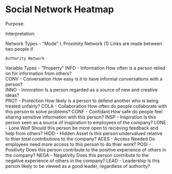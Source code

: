 # Social Network Heatmap


Purpose:



Interpretation:
	



Network Types - "Mode"
    I. Proximity Network
    	(1) Links are made between two people if 

    	
	Authority Network
	


Variable Types - "Property"
	INFO - Information
		How often is a person relied on for information from others?  
	CONV - Conversation
		How easy is it to have informal conversations with a person?  
	INNO - Innovation
		Is a person regarded as a source of new and creative ideas?  
	PROT - Protection
		How likely is a person to defend another who is being treated unfairly?
	COLA - Collaboration
		How often do people collaborate with this person to solve problems?
	CONF - Confidant
		How safe do people feel sharing sensitive information with this person?
	INSP - Inspiration
		Is this person seen as a source of inspiration to employees of the company?
	LONE - Lone Wolf
		Should this person be more open to recieving feedback and help from others?
	HIDD - Hidden Asset
		Is this person undervalued relative to thier total contributions to the company?
	ACES - Access Needed
		Do employees need more access to this person to do thier work?
	POSI - Positivity
		Does this person contribute to the positive experience of others in the company?
	NEGA - Negativity
		Does this person contribute to the negative experience of others in the company?
	LEAD - Leadership
		Is this person likely to be viewed as a good leader, regardless of authority?










